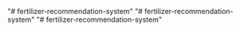 "# fertilizer-recommendation-system" 
"# fertilizer-recommendation-system" 
"# fertilizer-recommendation-system" 

